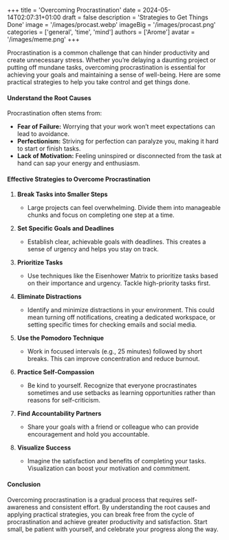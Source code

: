 +++
title = 'Overcoming Procrastination'
date = 2024-05-14T02:07:31+01:00
draft = false
description = 'Strategies to Get Things Done'
image = '/images/procast.webp'
imageBig = '/images/procast.png'
categories = ['general', 'time', 'mind']
authors = ['Arome']
avatar = '/images/meme.png'
+++



Procrastination is a common challenge that can hinder productivity and create unnecessary stress. Whether you’re delaying a daunting project or putting off mundane tasks, overcoming procrastination is essential for achieving your goals and maintaining a sense of well-being. Here are some practical strategies to help you take control and get things done.

#### Understand the Root Causes

Procrastination often stems from:
- **Fear of Failure:** Worrying that your work won’t meet expectations can lead to avoidance.
- **Perfectionism:** Striving for perfection can paralyze you, making it hard to start or finish tasks.
- **Lack of Motivation:** Feeling uninspired or disconnected from the task at hand can sap your energy and enthusiasm.

#### Effective Strategies to Overcome Procrastination

1. **Break Tasks into Smaller Steps**
   - Large projects can feel overwhelming. Divide them into manageable chunks and focus on completing one step at a time.

2. **Set Specific Goals and Deadlines**
   - Establish clear, achievable goals with deadlines. This creates a sense of urgency and helps you stay on track.

3. **Prioritize Tasks**
   - Use techniques like the Eisenhower Matrix to prioritize tasks based on their importance and urgency. Tackle high-priority tasks first.

4. **Eliminate Distractions**
   - Identify and minimize distractions in your environment. This could mean turning off notifications, creating a dedicated workspace, or setting specific times for checking emails and social media.

5. **Use the Pomodoro Technique**
   - Work in focused intervals (e.g., 25 minutes) followed by short breaks. This can improve concentration and reduce burnout.

6. **Practice Self-Compassion**
   - Be kind to yourself. Recognize that everyone procrastinates sometimes and use setbacks as learning opportunities rather than reasons for self-criticism.

7. **Find Accountability Partners**
   - Share your goals with a friend or colleague who can provide encouragement and hold you accountable.

8. **Visualize Success**
   - Imagine the satisfaction and benefits of completing your tasks. Visualization can boost your motivation and commitment.

#### Conclusion

Overcoming procrastination is a gradual process that requires self-awareness and consistent effort. By understanding the root causes and applying practical strategies, you can break free from the cycle of procrastination and achieve greater productivity and satisfaction. Start small, be patient with yourself, and celebrate your progress along the way.
